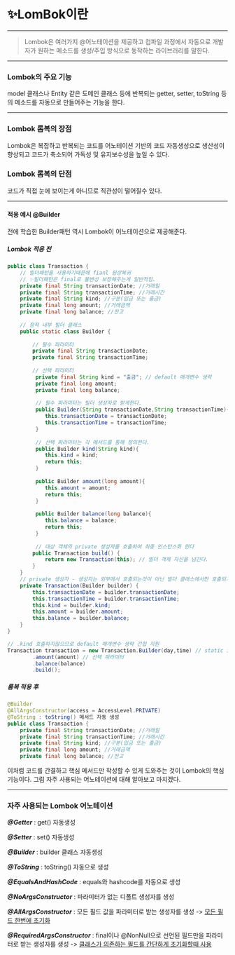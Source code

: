 # ✨LomBok이란
* * *
> Lombok은 여러가지 @어노테이션을 제공하고 컴파일 과정에서 자동으로 개발자가 원하는 메소드를 생성/주입 방식으로 동작하는 라이브러리를 말한다.
* * *
### Lombok의 주요 기능

model 클래스나 Entity 같은 도메인 클래스 등에 반복되는 getter, setter, toString 등의 메소드를 자동으로 만들어주는 기능을 한다.
* * *
### Lombok 롬복의 장점
Lombok은 복잡하고 반복되는 코드를 어노테이션 기반의 코드 자동생성으로 생산성이 향상되고 코드가 축소되어 가독성 및 유지보수성을 높일 수 있다.
### Lombok 롬복의 단점
코드가 직접 눈에 보이는게 아니므로 직관성이 떨어질수 있다.

* * *
#### 적용 예시 @Builder
전에 학습한 Builder패턴 역시 Lombok이 어노테이션으로 제공해준다.
##### Lombok 적용 전
``` java
public class Transaction {
    // 빌더패턴을 사용하기때문에 fianl 원상복귀
    // ✨빌더패턴은 final로 불변성 보장해주는게 일반적임.
    private final String transactionDate; //거래일
    private final String transactionTime; //거래시간
    private final String kind; //구분(입금 또는 출금)
    private final long amount; //거래금액
    private final long balance; //잔고
    
    // 정적 내부 빌더 클래스
    public static class Builder {
    
        // 필수 파라미터
        private final String transactionDate;
        private final String transactionTime;
        
        // 선택 파라미터
         private final String kind = "출금"; // default 매개변수 생략
         private final long amount;
         private final long balance;
         
         // 필수 파라미터는 빌더 생성자로 받게한다.
         public Builder(String transactionDate,String transactionTime){
            this.transactionDate = transactionDate;
            this.transactionTime = transactionTime;
         }
         
         // 선택 파라미터는 각 메서드를 통해 정의한다.
         public Builder kind(String kind){
            this.kind = kind;
            return this;
         }
         
         public Builder amount(long amount){
            this.amount = amount;
            return this;
         }
         
         public Builder balance(long balance){
            this.balance = balance;
            return this;
         }
         
         // 대상 객체의 private 생성자를 호출하여 최종 인스턴스화 한다
        public Transaction build() {
            return new Transaction(this); // 빌더 객체 자신을 넘긴다.
        }
    }
    // private 생성자 - 생성자는 외부에서 호출되는것이 아닌 빌더 클래스에서만 호출되기 때문에
    private Transaction(Builder builder) {
        this.transactionDate = builder.transactionDate;
        this.transactionTime = builder.transactionTime;
        this.kind = builder.kind;
        this.amount = builder.amount;
        this.balance = builder.balance;
    }
}
```

```java
// .kind 호출하지않으므로 default 매개변수 생략 간접 지원
Transaction transaction = new Transaction.Builder(day,time) // static inner class 초기화 (필수 파라미터)
        .amount(amount) // 선택 파라미터
        .balance(balance)
        .build();
```

##### 롬복 적용 후
```java
@Builder
@AllArgsConstructor(access = AccessLevel.PRIVATE)
@ToString : toString() 메서드 자동 생성
public class Transaction {
    private final String transactionDate; //거래일
    private final String transactionTime; //거래시간
    private final String kind; //구분(입금 또는 출금)
    private final long amount; //거래금액
    private final long balance; //잔고
```

이처럼 코드를 간결하고 핵심 메서드만 작성할 수 있게 도와주는 것이 Lombok의 핵심기능이다.
그럼 자주 사용되는 어노테이션에 대해 알아보고 마치겠다.
* * *
### 자주 사용되는 Lombok 어노테이션

***@Getter*** : get() 자동생성

***@Setter*** : set() 자동생성

***@Builder*** : builder 클래스 자동생성

***@ToString*** : toString() 자동으로 생성

***@EqualsAndHashCode*** : equals와 hashcode를 자동으로 생성

***@NoArgsConstructor*** : 파라미터가 없는 디폴트 생성자를 생성

***@AllArgsConstructor*** : 모든 필드 값을 파라미터로 받는 생성자를 생성 -> <U>모든 필드 한번에 초기화</U>

***@RequiredArgsConstructor*** : final이나 @NonNull으로 선언된 필드만을 파라미터로 받는 생성자를 생성 -> <U>클래스가 의존하는 필드를 간단하게 초기화할때 사용</U>
